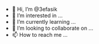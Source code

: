 - 👋 Hi, I’m @3efasik
- 👀 I’m interested in ...
- 🌱 I’m currently learning ...
- 💞️ I’m looking to collaborate on ...
- 📫 How to reach me ...

<!---
3efasik/3efasik is a ✨ special ✨ repository because its `README.md` (this file) appears on your GitHub profile.
You can click the Preview link to take a look at your changes.
--->
